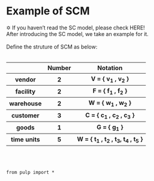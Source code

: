 <h1><b>Example of SCM</b></h1>
&#10017 If you  haven’t read the SC model, please check <a herf="https://github.com/peng1055/Dynamic-Supply-Chain/blob/master/DSCM.md#-build-a-supply-chain-model-scm-notation-variables-and-input-data">HERE</a>!
<br>
After introducing the SC model, we take an example for it. 
<br>
<br>
Define the struture of SCM as below:
<br><br>
<table>
  <tr>
  <th>  </th> <th>Number</th> <th>Notation</th> 
  </tr>
  <tr>
  <th> vendor </th> <th>2</th> <th>V = { v<sub>1</sub> , v<sub>2</sub> }</th> 
  </tr>
  <tr>
  <th> facility </th> <th>2</th> <th>F = { f<sub>1</sub> , f<sub>2</sub> }</th> 
  </tr>
  <tr>
  <th> warehouse </th> <th>2</th> <th>W = { w<sub>1</sub> , w<sub>2</sub> }</th> 
  </tr>
  <tr>
  <th> customer </th> <th>3</th> <th>C = { c<sub>1</sub> , c<sub>2</sub> , c<sub>3</sub> }</th> 
  </tr>
  <tr>
  <th> goods </th> <th>1</th> <th>G = { g<sub>1</sub> }</th> 
  </tr>
  <tr>
  <th> time units </th> <th>5</th> <th>W = { t<sub>1</sub> , t<sub>2</sub> , t<sub>3</sub>, t<sub>4</sub> , t<sub>5</sub> }</th> 
  </tr>
</table>
<br>
<br>












```
from pulp import *
```

